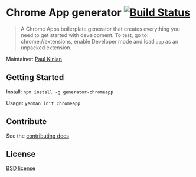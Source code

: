 # Chrome App generator [![Build Status](https://secure.travis-ci.org/yeoman/generator-chromeapp.png?branch=master)](http://travis-ci.org/yeoman/generator-chromeapp)

> A Chrome Apps boilerplate generator that creates everything you need to get started with development. To test, go to: chrome://extensions, enable Developer mode and load `app` as an unpacked extension.

Maintainer: [Paul Kinlan](https://github.com/PaulKinlan)


## Getting Started

Install: `npm install -g generator-chromeapp`

Usage: `yeoman init chromeapp`


## Contribute

See the [contributing docs](https://github.com/yeoman/yeoman/blob/master/contributing.md)


## License

[BSD license](http://opensource.org/licenses/bsd-license.php)
